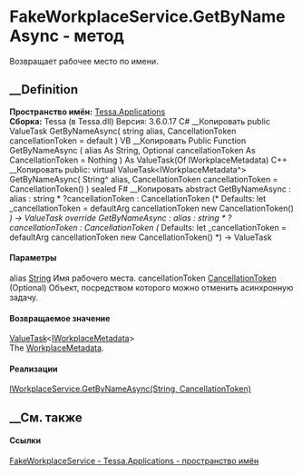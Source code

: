 # FakeWorkplaceService.GetByNameAsync - метод
Возвращает рабочее место по имени.
## __Definition
 **Пространство имён:** [Tessa.Applications](N_Tessa_Applications.htm)  
 **Сборка:** Tessa (в Tessa.dll) Версия: 3.6.0.17
C# __Копировать
     public ValueTask<IWorkplaceMetadata> GetByNameAsync(
    	string alias,
    	CancellationToken cancellationToken = default
    )
VB __Копировать
     Public Function GetByNameAsync ( 
    	alias As String,
    	Optional cancellationToken As CancellationToken = Nothing
    ) As ValueTask(Of IWorkplaceMetadata)
C++ __Копировать
     public:
    virtual ValueTask<IWorkplaceMetadata^> GetByNameAsync(
    	String^ alias, 
    	CancellationToken cancellationToken = CancellationToken()
    ) sealed
F# __Копировать
     abstract GetByNameAsync : 
            alias : string * 
            ?cancellationToken : CancellationToken 
    (* Defaults:
            let _cancellationToken = defaultArg cancellationToken new CancellationToken()
    *)
    -> ValueTask<IWorkplaceMetadata> 
    override GetByNameAsync : 
            alias : string * 
            ?cancellationToken : CancellationToken 
    (* Defaults:
            let _cancellationToken = defaultArg cancellationToken new CancellationToken()
    *)
    -> ValueTask<IWorkplaceMetadata> 
#### Параметры
alias [String](https://learn.microsoft.com/dotnet/api/system.string)
     Имя рабочего места. 
cancellationToken
[CancellationToken](https://learn.microsoft.com/dotnet/api/system.threading.cancellationtoken)
(Optional)
    Объект, посредством которого можно отменить асинхронную задачу.
#### Возвращаемое значение
[ValueTask](https://learn.microsoft.com/dotnet/api/system.threading.tasks.valuetask-1)<[IWorkplaceMetadata](T_Tessa_Views_Workplaces_IWorkplaceMetadata.htm)>  
The [WorkplaceMetadata](T_Tessa_Views_Workplaces_WorkplaceMetadata.htm).
#### Реализации
[IWorkplaceService.GetByNameAsync(String,
CancellationToken)](M_Tessa_Views_Workplaces_IWorkplaceService_GetByNameAsync.htm)  
##  __См. также
#### Ссылки
[FakeWorkplaceService - ](T_Tessa_Applications_FakeWorkplaceService.htm)
[Tessa.Applications - пространство имён](N_Tessa_Applications.htm)
